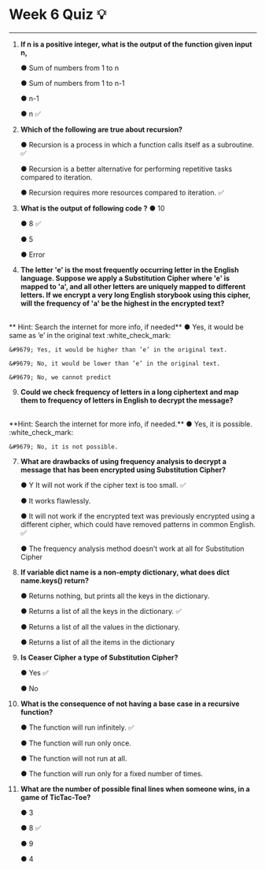 # Week 6 Quiz :bulb:
***

1. **If n is a positive integer, what is the output of the function given input n,**
   <todo>

    &#9679; Sum of numbers from 1 to n
   
    &#9679; Sum of numbers from 1 to n-1
   
    &#9679; n-1

    &#9679; n :white_check_mark:
     
3. **Which of the following are true about recursion?**
   
    &#9679; Recursion is a process in which a function calls itself as a subroutine. :white_check_mark:

    &#9679; Recursion is a better alternative for performing repetitive tasks compared to iteration.
   
    &#9679; Recursion requires more resources compared to iteration. :white_check_mark:

5. **What is the output of following code ?**
    <todo>
    &#9679; 10 
 
    &#9679; 8 :white_check_mark:

    &#9679; 5 

    &#9679; Error 

7. **The letter 'e' is the most frequently occurring letter in the English language. Suppose we apply a Substitution Cipher where 'e' is mapped to 'a', and all other letters are uniquely mapped to different letters. If we encrypt a very long English storybook using this cipher, will the frequency of 'a' be the highest in the encrypted text?**
<br/>
** Hint: Search the internet for more info, if needed** 
    &#9679; Yes, it would be same as ’e’ in the original text :white_check_mark: 
 
    &#9679; Yes, it would be higher than ’e’ in the original text.
   
    &#9679; No, it would be lower than ’e’ in the original text.

    &#9679; No, we cannot predict
   
9. **Could we check frequency of letters in a long ciphertext and map them to frequency of letters in English to decrypt the message?**
<br/>
**Hint: Search the internet for more info, if needed.**
    &#9679; Yes, it is possible. :white_check_mark: 

    &#9679; No, it is not possible.
   
7. **What are drawbacks of using frequency analysis to decrypt a message that has been encrypted using Substitution Cipher?** 
     
    &#9679; Y It will not work if the cipher text is too small. :white_check_mark: 
 
    &#9679; It works flawlessly.
   
    &#9679; It will not work if the encrypted text was previously encrypted using a different cipher, which could have removed patterns in common English. :white_check_mark: 

    &#9679;  The frequency analysis method doesn’t work at all for Substitution Cipher

7. **If variable dict name is a non-empty dictionary, what does dict name.keys() return?** 
     
    &#9679; Returns nothing, but prints all the keys in the dictionary.
 
    &#9679; Returns a list of all the keys in the dictionary. :white_check_mark: 
   
    &#9679; Returns a list of all the values in the dictionary. 

    &#9679; Returns a list of all the items in the dictionary

7. **Is Ceaser Cipher a type of Substitution Cipher?** 
     
    &#9679; Yes :white_check_mark: 
 
    &#9679; No 

7. **What is the consequence of not having a base case in a recursive function?** 
     
    &#9679; The function will run infinitely. :white_check_mark: 
 
    &#9679; The function will run only once.
   
    &#9679; The function will not run at all.

    &#9679; The function will run only for a fixed number of times.

7. **What are the number of possible final lines when someone wins, in a game of TicTac-Toe?** 
     
    &#9679;  3 
 
    &#9679; 8 :white_check_mark: 
   
    &#9679; 9
   
    &#9679; 4
